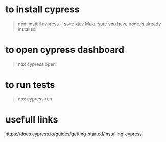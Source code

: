 # to install cypress
> npm install cypress --save-dev
Make sure you have node.js already installed

# to open cypress dashboard
> npx cypress open

# to run tests
> npx cypress run

# usefull links
https://docs.cypress.io/guides/getting-started/installing-cypress 
